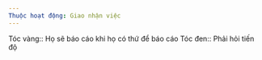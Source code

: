 ```yaml
---
Thuộc hoạt động: Giao nhận việc
---
```


Tóc vàng:: Họ sẽ báo cáo khi họ có thứ để báo cáo
Tóc đen:: Phải hỏi tiến độ
